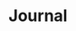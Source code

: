 ---
layout: journal
title: Journal
permalink: "/journal"
page_class: p-journal

heading: Journal
intro: Topics that bridge people, art and technology that I am very opinionated about. Call ‘em like I see ‘em.
---